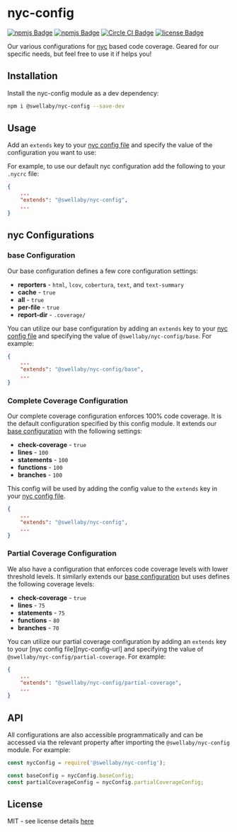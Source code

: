 # nyc-config
[![npmjs Badge][npmjs-version-badge]][npmjs-pkg-url]
[![npmjs Badge][npmjs-downloads-badge]][npmjs-pkg-url]
[![Circle CI Badge][circle-ci-badge]][circle-ci-url]
[![license Badge][license-badge]][license-url]  

Our various configurations for [nyc][nyc-url] based code coverage. Geared for our specific needs, but feel free to use it if helps you!

## Installation
Install the nyc-config module as a dev dependency:
```sh
npm i @swellaby/nyc-config --save-dev
```

## Usage
Add an `extends` key to your [nyc config file][nyc-config-file-url] and specify the value of the configuration you want to use:

For example, to use our default nyc configuration add the following to your `.nycrc` file:
```json
{
    ...
    "extends": "@swellaby/nyc-config",
    ...
}
```

## nyc Configurations

### base Configuration
Our base configuration defines a few core configuration settings:

- **reporters** - `html`, `lcov`, `cobertura`, `text`, and `text-summary`
- **cache** - `true`
- **all** -  `true`
- **per-file** - `true`
- **report-dir** - `.coverage/`

You can utilize our base configuration by adding an `extends` key to your [nyc config file][nyc-config-file-url] and specifying the value of `@swellaby/nyc-config/base`. For example:
```json
{
    ...
    "extends": "@swellaby/nyc-config/base",
    ...
}
```

### Complete Coverage Configuration
Our complete coverage configuration enforces 100% code coverage. It is the default configuration specified by this config module. It extends our [base configuration][base-section] with the following settings:
- **check-coverage** - `true`
- **lines** - `100`
- **statements** - `100`
- **functions** - `100`
- **branches** - `100`

This config will be used by adding the config value to the `extends` key in your [nyc config file][nyc-config-file-url].
```json
{
    ...
    "extends": "@swellaby/nyc-config",
    ...
}
```

### Partial Coverage Configuration 
We also have a configuration that enforces code coverage levels with lower threshold levels. It similarly extends our [base configuration][base-section] but uses defines the following coverage levels:
- **check-coverage** - `true`
- **lines** - `75`
- **statements** - `75`
- **functions** - `80`
- **branches** - `70`

You can utilize our partial coverage configuration by adding an `extends` key to your [nyc config file][nyc-config-url] and specifying the value of `@swellaby/nyc-config/partial-coverage`. For example:
```json
{
    ...
    "extends": "@swellaby/nyc-config/partial-coverage",
    ...
}
```

## API
All configurations are also accessible programmatically and can be accessed via the relevant property after importing the `@swellaby/nyc-config` module. For example:

```js
const nycConfig = require('@swellaby/nyc-config');

const baseConfig = nycConfig.baseConfig;
const partialCoverageConfig = nycConfig.partialCoverageConfig;
```

## License
MIT - see license details [here][license-url]

[npmjs-version-badge]: https://img.shields.io/npm/v/@swellaby/nyc-config.svg
[npmjs-pkg-url]: https://www.npmjs.com/package/@swellaby/nyc-config
[npmjs-downloads-badge]: https://img.shields.io/npm/dt/@swellaby/nyc-config.svg
[circle-ci-badge]: https://circleci.com/gh/swellaby/nyc-config.svg?style=shield
[circle-ci-url]: https://circleci.com/gh/swellaby/nyc-config
[license-url]: https://github.com/swellaby/nyc-config/blob/master/LICENSE
[license-badge]: https://img.shields.io/github/license/swellaby/nyc-config.svg
[nyc-url]: https://www.npmjs.com/package/nyc
[nyc-config-file-url]: https://www.npmjs.com/package/nyc#configuring-nyc
[base-section]: #base-configuration

